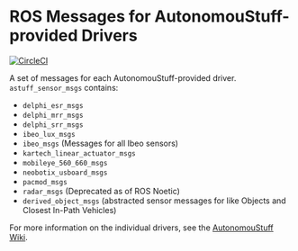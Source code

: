 # ROS Messages for AutonomouStuff-provided Drivers #

[![CircleCI](https://circleci.com/gh/astuff/astuff_sensor_msgs/tree/master.svg?style=svg)](https://circleci.com/gh/astuff/astuff_sensor_msgs/tree/master)

A set of messages for each AutonomouStuff-provided driver. `astuff_sensor_msgs` contains:

- `delphi_esr_msgs`
- `delphi_mrr_msgs`
- `delphi_srr_msgs`
- `ibeo_lux_msgs`
- `ibeo_msgs` (Messages for all Ibeo sensors)
- `kartech_linear_actuator_msgs`
- `mobileye_560_660_msgs`
- `neobotix_usboard_msgs`
- `pacmod_msgs`
- `radar_msgs` (Deprecated as of ROS Noetic)
- `derived_object_msgs` (abstracted sensor messages for like Objects and Closest In-Path Vehicles)

For more information on the individual drivers, see the [AutonomouStuff Wiki](https://autonomoustuff.atlassian.net/wiki/spaces/RW/pages/17478581/Supported+Devices).
